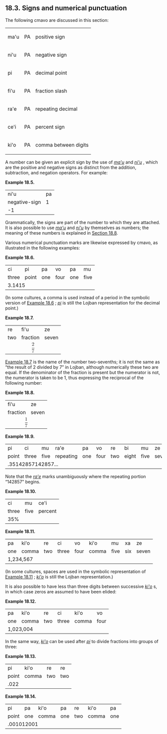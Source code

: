 <a id="section-signs-punctuation"></a>18.3. <a id="c18s3"></a>Signs and numerical punctuation
---------------------------------------------------------------------------------------------

The following cmavo are discussed in this section:

<table class="cmavo-list"><colgroup></colgroup><tbody><tr class="cmavo-entry"><td class="cmavo"><p class="cmavo">ma'u</p></td><td class="selmaho"><p class="selmaho">PA</p></td><td class="description"><p class="description">positive sign</p></td></tr><tr class="cmavo-entry"><td class="cmavo"><p class="cmavo">ni'u</p></td><td class="selmaho"><p class="selmaho">PA</p></td><td class="description"><p class="description">negative sign</p></td></tr><tr class="cmavo-entry"><td class="cmavo"><p class="cmavo">pi</p></td><td class="selmaho"><p class="selmaho">PA</p></td><td class="description"><p class="description">decimal point</p></td></tr><tr class="cmavo-entry"><td class="cmavo"><p class="cmavo">fi'u</p></td><td class="selmaho"><p class="selmaho">PA</p></td><td class="description"><p class="description">fraction slash</p></td></tr><tr class="cmavo-entry"><td class="cmavo"><p class="cmavo">ra'e</p></td><td class="selmaho"><p class="selmaho">PA</p></td><td class="description"><p class="description">repeating decimal</p></td></tr><tr class="cmavo-entry"><td class="cmavo"><p class="cmavo">ce'i</p></td><td class="selmaho"><p class="selmaho">PA</p></td><td class="description"><p class="description">percent sign</p></td></tr><tr class="cmavo-entry"><td class="cmavo"><p class="cmavo">ki'o</p></td><td class="selmaho"><p class="selmaho">PA</p></td><td class="description"><p class="description">comma between digits</p></td></tr></tbody></table>

<a id="id-1.19.5.4.1" class="indexterm"></a><a id="id-1.19.5.4.2" class="indexterm"></a><a id="id-1.19.5.4.3" class="indexterm"></a>A number can be given an explicit sign by the use of _<a id="id-1.19.5.4.4.1" class="indexterm"></a>[_ma'u_](../go01#valsi-mahu)_ and _<a id="id-1.19.5.4.5.1" class="indexterm"></a>[_ni'u_](../go01#valsi-nihu)_ , which are the positive and negative signs as distinct from the addition, subtraction, and negation operators. For example:

<div class="interlinear-gloss-example example">
<a id="example-random-id-6A5H"></a>

**Example 18.5. <a id="c18e3d1"></a><a id="id-1.19.5.5.1.2" class="indexterm"></a><a id="id-1.19.5.5.1.3" class="indexterm"></a>** 

<table class="interlinear-gloss"><colgroup></colgroup><tbody><tr class="jbo"><td>ni'u</td><td>pa</td></tr><tr class="gloss"><td>negative-sign</td><td>1</td></tr><tr class="informalequation"><td colspan="12321"><div class="informalequation"><span class="mathphrase">-1</span></div></td></tr></tbody></table>

</div>  

<a id="id-1.19.5.6.1" class="indexterm"></a>Grammatically, the signs are part of the number to which they are attached. It is also possible to use _<a id="id-1.19.5.6.2.1" class="indexterm"></a>[_ma'u_](../go01#valsi-mahu)_ and _<a id="id-1.19.5.6.3.1" class="indexterm"></a>[_ni'u_](../go01#valsi-nihu)_ by themselves as numbers; the meaning of these numbers is explained in [Section 18.8](../section-indefinite-numbers).

<a id="id-1.19.5.7.1" class="indexterm"></a><a id="id-1.19.5.7.2" class="indexterm"></a><a id="id-1.19.5.7.3" class="indexterm"></a>Various numerical punctuation marks are likewise expressed by cmavo, as illustrated in the following examples:

<div class="interlinear-gloss-example example">
<a id="example-random-id-Ust4"></a>

**Example 18.6. <a id="c18e3d2"></a><a id="id-1.19.5.8.1.2" class="indexterm"></a>** 

<table class="interlinear-gloss"><colgroup></colgroup><tbody><tr class="jbo"><td>ci</td><td>pi</td><td>pa</td><td>vo</td><td>pa</td><td>mu</td></tr><tr class="gloss"><td>three</td><td>point</td><td>one</td><td>four</td><td>one</td><td>five</td></tr><tr class="informalequation"><td colspan="12321"><div class="informalequation"><span class="mathphrase">3.1415</span></div></td></tr></tbody></table>

</div>  

<a id="id-1.19.5.9.1" class="indexterm"></a>(In some cultures, a comma is used instead of a period in the symbolic version of [Example 18.6](../section-signs-punctuation#example-random-id-Ust4) ; _<a id="id-1.19.5.9.3.1" class="indexterm"></a>[_pi_](../go01#valsi-pi)_ is still the Lojban representation for the decimal point.)

<div class="interlinear-gloss-example example">
<a id="example-random-id-AeRL"></a>

**Example 18.7. <a id="c18e3d3"></a><a id="id-1.19.5.10.1.2" class="indexterm"></a><a id="id-1.19.5.10.1.3" class="indexterm"></a>** 

<table class="interlinear-gloss"><colgroup></colgroup><tbody><tr class="jbo"><td>re</td><td>fi'u</td><td>ze</td></tr><tr class="gloss"><td>two</td><td>fraction</td><td>seven</td></tr><tr class="informalequation"><td colspan="12321"><div class="informalequation"><math xmlns="http://www.w3.org/1998/Math/MathML" xmlns:xlink="http://www.w3.org/1999/xlink" display="block"><mfrac><mn>2</mn> <mn>7</mn></mfrac></math></div></td></tr></tbody></table>

</div>  

<a id="id-1.19.5.11.1" class="indexterm"></a><a id="id-1.19.5.11.2" class="indexterm"></a><a id="id-1.19.5.11.3" class="indexterm"></a>[Example 18.7](../section-signs-punctuation#example-random-id-AeRL) is the name of the number two-sevenths; it is not the same as “the result of 2 divided by 7” in Lojban, although numerically these two are equal. If the denominator of the fraction is present but the numerator is not, the numerator is taken to be 1, thus expressing the reciprocal of the following number:

<div class="interlinear-gloss-example example">
<a id="example-random-id-qhvj"></a>

**Example 18.8. <a id="c18e3d4"></a>** 

<table class="interlinear-gloss"><colgroup></colgroup><tbody><tr class="jbo"><td>fi'u</td><td>ze</td></tr><tr class="gloss"><td>fraction</td><td>seven</td></tr><tr class="informalequation"><td colspan="12321"><div class="informalequation"><math xmlns="http://www.w3.org/1998/Math/MathML" xmlns:xlink="http://www.w3.org/1999/xlink" display="block"><mfrac><mn>1</mn> <mn>7</mn></mfrac></math></div></td></tr></tbody></table>

</div>  
<div class="interlinear-gloss-example example">
<a id="example-random-id-qhVs"></a>

**Example 18.9. <a id="c18e3d5"></a>** 

<table class="interlinear-gloss"><colgroup></colgroup><tbody><tr class="jbo"><td>pi</td><td>ci</td><td>mu</td><td>ra'e</td><td>pa</td><td>vo</td><td>re</td><td>bi</td><td>mu</td><td>ze</td></tr><tr class="gloss"><td>point</td><td>three</td><td>five</td><td>repeating</td><td>one</td><td>four</td><td>two</td><td>eight</td><td>five</td><td>seven</td></tr><tr class="informalequation"><td colspan="12321"><div class="informalequation"><span class="mathphrase">.35142857142857...</span></div></td></tr></tbody></table>

</div>  

<a id="id-1.19.5.14.1" class="indexterm"></a><a id="id-1.19.5.14.2" class="indexterm"></a>Note that the _<a id="id-1.19.5.14.3.1" class="indexterm"></a>[_ra'e_](../go01#valsi-rahe)_ marks unambiguously where the repeating portion “142857” begins.

<div class="interlinear-gloss-example example">
<a id="example-random-id-qhWd"></a>

**Example 18.10. <a id="c18e3d6"></a><a id="id-1.19.5.15.1.2" class="indexterm"></a>** 

<table class="interlinear-gloss"><colgroup></colgroup><tbody><tr class="jbo"><td>ci</td><td>mu</td><td>ce'i</td></tr><tr class="gloss"><td>three</td><td>five</td><td>percent</td></tr><tr class="informalequation"><td colspan="12321"><div class="informalequation"><span class="mathphrase">35%</span></div></td></tr></tbody></table>

</div>  
<div class="interlinear-gloss-example example">
<a id="example-random-id-qhwM"></a>

**Example 18.11. <a id="c18e3d7"></a>** 

<table class="interlinear-gloss"><colgroup></colgroup><tbody><tr class="jbo"><td>pa</td><td>ki'o</td><td>re</td><td>ci</td><td>vo</td><td>ki'o</td><td>mu</td><td>xa</td><td>ze</td></tr><tr class="gloss"><td>one</td><td>comma</td><td>two</td><td>three</td><td>four</td><td>comma</td><td>five</td><td>six</td><td>seven</td></tr><tr class="informalequation"><td colspan="12321"><div class="informalequation"><span class="mathphrase">1,234,567</span></div></td></tr></tbody></table>

</div>  

<a id="id-1.19.5.17.1" class="indexterm"></a><a id="id-1.19.5.17.2" class="indexterm"></a><a id="id-1.19.5.17.3" class="indexterm"></a>(In some cultures, spaces are used in the symbolic representation of [Example 18.11](../section-signs-punctuation#example-random-id-qhwM) ; _<a id="id-1.19.5.17.5.1" class="indexterm"></a>[_ki'o_](../go01#valsi-kiho)_ is still the Lojban representation.)

<a id="id-1.19.5.18.1" class="indexterm"></a>It is also possible to have less than three digits between successive _<a id="id-1.19.5.18.2.1" class="indexterm"></a>[_ki'o_](../go01#valsi-kiho)_ s, in which case zeros are assumed to have been elided:

<div class="interlinear-gloss-example example">
<a id="example-random-id-TTBx"></a>

**Example 18.12. <a id="c18e3d8"></a>** 

<table class="interlinear-gloss"><colgroup></colgroup><tbody><tr class="jbo"><td>pa</td><td>ki'o</td><td>re</td><td>ci</td><td>ki'o</td><td>vo</td></tr><tr class="gloss"><td>one</td><td>comma</td><td>two</td><td>three</td><td>comma</td><td>four</td></tr><tr class="informalequation"><td colspan="12321"><div class="informalequation"><span class="mathphrase">1,023,004</span></div></td></tr></tbody></table>

</div>  

In the same way, _<a id="id-1.19.5.20.1.1" class="indexterm"></a>[_ki'o_](../go01#valsi-kiho)_ can be used after _<a id="id-1.19.5.20.2.1" class="indexterm"></a>[_pi_](../go01#valsi-pi)_ to divide fractions into groups of three:

<div class="interlinear-gloss-example example">
<a id="example-random-id-qHwu"></a>

**Example 18.13. <a id="c18e3d9"></a>** 

<table class="interlinear-gloss"><colgroup></colgroup><tbody><tr class="jbo"><td>pi</td><td>ki'o</td><td>re</td><td>re</td></tr><tr class="gloss"><td>point</td><td>comma</td><td>two</td><td>two</td></tr><tr class="informalequation"><td colspan="12321"><div class="informalequation"><span class="mathphrase">.022</span></div></td></tr></tbody></table>

</div>  
<div class="interlinear-gloss-example example">
<a id="example-random-id-qhxp"></a>

**Example 18.14. <a id="c18e3d10"></a>** 

<table class="interlinear-gloss"><colgroup></colgroup><tbody><tr class="jbo"><td>pi</td><td>pa</td><td>ki'o</td><td>pa</td><td>re</td><td>ki'o</td><td>pa</td></tr><tr class="gloss"><td>point</td><td>one</td><td>comma</td><td>one</td><td>two</td><td>comma</td><td>one</td></tr><tr class="informalequation"><td colspan="12321"><div class="informalequation"><span class="mathphrase">.001012001</span></div></td></tr></tbody></table>

</div>